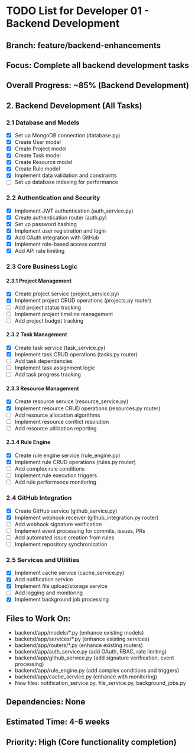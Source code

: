 # TODO List for Developer 01 - Backend Development
## Branch: feature/backend-enhancements
## Focus: Complete all backend development tasks

## Overall Progress: ~85% (Backend Development)

## 2. Backend Development (All Tasks)

### 2.1 Database and Models
- [x] Set up MongoDB connection (database.py)
- [x] Create User model
- [x] Create Project model
- [x] Create Task model
- [x] Create Resource model
- [x] Create Rule model
- [x] Implement data validation and constraints
- [ ] Set up database indexing for performance

### 2.2 Authentication and Security
- [x] Implement JWT authentication (auth_service.py)
- [x] Create authentication router (auth.py)
- [x] Set up password hashing
- [x] Implement user registration and login
- [x] Add OAuth integration with GitHub
- [x] Implement role-based access control
- [x] Add API rate limiting

### 2.3 Core Business Logic
#### 2.3.1 Project Management
- [x] Create project service (project_service.py)
- [x] Implement project CRUD operations (projects.py router)
- [ ] Add project status tracking
- [ ] Implement project timeline management
- [ ] Add project budget tracking

#### 2.3.2 Task Management
- [x] Create task service (task_service.py)
- [x] Implement task CRUD operations (tasks.py router)
- [ ] Add task dependencies
- [ ] Implement task assignment logic
- [ ] Add task progress tracking

#### 2.3.3 Resource Management
- [x] Create resource service (resource_service.py)
- [x] Implement resource CRUD operations (resources.py router)
- [ ] Add resource allocation algorithms
- [ ] Implement resource conflict resolution
- [ ] Add resource utilization reporting

#### 2.3.4 Rule Engine
- [x] Create rule engine service (rule_engine.py)
- [x] Implement rule CRUD operations (rules.py router)
- [ ] Add complex rule conditions
- [ ] Implement rule execution triggers
- [ ] Add rule performance monitoring

### 2.4 GitHub Integration
- [x] Create GitHub service (github_service.py)
- [x] Implement webhook receiver (github_integration.py router)
- [ ] Add webhook signature verification
- [ ] Implement event processing for commits, issues, PRs
- [ ] Add automated issue creation from rules
- [ ] Implement repository synchronization

### 2.5 Services and Utilities
- [x] Implement cache service (cache_service.py)
- [x] Add notification service
- [x] Implement file upload/storage service
- [ ] Add logging and monitoring
- [x] Implement background job processing

## Files to Work On:
- backend/app/models/*.py (enhance existing models)
- backend/app/services/*.py (enhance existing services)
- backend/app/routers/*.py (enhance existing routers)
- backend/app/auth_service.py (add OAuth, RBAC, rate limiting)
- backend/app/github_service.py (add signature verification, event processing)
- backend/app/rule_engine.py (add complex conditions and triggers)
- backend/app/cache_service.py (enhance with monitoring)
- New files: notification_service.py, file_service.py, background_jobs.py

## Dependencies: None
## Estimated Time: 4-6 weeks
## Priority: High (Core functionality completion)
